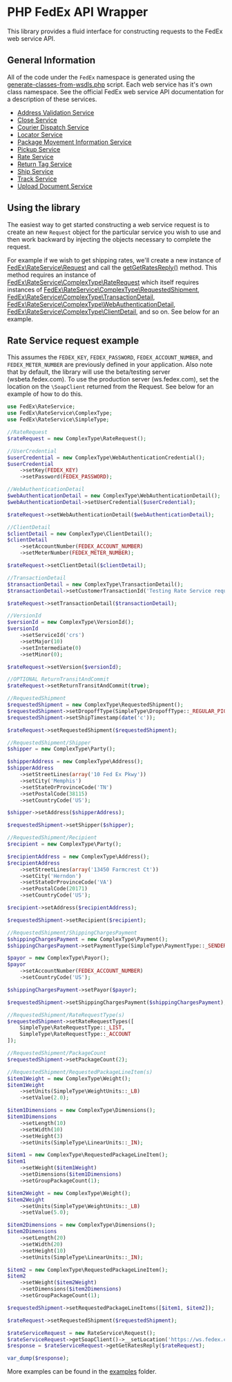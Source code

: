 # PHP FedEx API Wrapper

This library provides a fluid interface for constructing requests to the FedEx web service API.

## General Information

All of the code under the `FedEx` namespace is generated using the [generate-classes-from-wsdls.php](util/generate-classes-from-wsdls.php) script.
Each web service has it's own class namespace. See the official FedEx web service API documentation for a description of these services.

* [Address Validation Service](src/FedEx/AddressValidationService)
* [Close Service](src/FedEx/CloseService)
* [Courier Dispatch Service](src/FedEx/CourierDispatchService)
* [Locator Service](src/FedEx/LocatorService)
* [Package Movement Information Service](src/FedEx/PackageMovementInformationService)
* [Pickup Service](src/FedEx/PickupService)
* [Rate Service](src/FedEx/RateService)
* [Return Tag Service](src/FedEx/ReturnTagService)
* [Ship Service](src/FedEx/ShipService)
* [Track Service](src/FedEx/TrackService)
* [Upload Document Service](src/FedEx/UploadDocumentService)

## Using the library

The easiest way to get started constructing a web service request is to create an new `Request` object for the particular service you wish to use and then work backward by injecting the objects necessary to complete the request. 

For example if we wish to get shipping rates, we'll create a new instance of [FedEx\RateService\Request](src/FedEx/RateService/Request.php) and call the [getGetRatesReply()](src/FedEx/RateService/Request.php#L61) method. This method requires an instance of [FedEx\RateService\ComplexType\RateRequest](src/FedEx/RateService/ComplexType/RateRequest.php) which itself requires instances of [FedEx\RateService\ComplexType\RequestedShipment](src/FedEx/RateService/ComplexType/RequestedShipment.php), [FedEx\RateService\ComplexType\TransactionDetail](src/FedEx/RateService/ComplexType/TransactionDetail.php), [FedEx\RateService\ComplexType\WebAuthenticationDetail](src/FedEx/RateService/ComplexType/WebAuthenticationDetail.php), [FedEx\RateService\ComplexType\ClientDetail](src/FedEx/RateService/ComplexType/ClientDetail.php), and so on. See below for an example.

## Rate Service request example

This assumes the `FEDEX_KEY`, `FEDEX_PASSWORD`, `FEDEX_ACCOUNT_NUMBER`, and `FEDEX_METER_NUMBER` are previously defined in your application.
Also note that by default, the library will use the beta/testing server (wsbeta.fedex.com). To use the production server (ws.fedex.com), set the location on the `\SoapClient` returned from the Request. See below for an example of how to do this. 
```php
use FedEx\RateService;
use FedEx\RateService\ComplexType;
use FedEx\RateService\SimpleType;

//RateRequest
$rateRequest = new ComplexType\RateRequest();

//UserCredential
$userCredential = new ComplexType\WebAuthenticationCredential();
$userCredential
    ->setKey(FEDEX_KEY)
    ->setPassword(FEDEX_PASSWORD);

//WebAuthenticationDetail
$webAuthenticationDetail = new ComplexType\WebAuthenticationDetail();
$webAuthenticationDetail->setUserCredential($userCredential);

$rateRequest->setWebAuthenticationDetail($webAuthenticationDetail);

//ClientDetail
$clientDetail = new ComplexType\ClientDetail();
$clientDetail
    ->setAccountNumber(FEDEX_ACCOUNT_NUMBER)
    ->setMeterNumber(FEDEX_METER_NUMBER);

$rateRequest->setClientDetail($clientDetail);

//TransactionDetail
$transactionDetail = new ComplexType\TransactionDetail();
$transactionDetail->setCustomerTransactionId('Testing Rate Service request');

$rateRequest->setTransactionDetail($transactionDetail);

//VersionId
$versionId = new ComplexType\VersionId();
$versionId
    ->setServiceId('crs')
    ->setMajor(10)
    ->setIntermediate(0)
    ->setMinor(0);

$rateRequest->setVersion($versionId);

//OPTIONAL ReturnTransitAndCommit
$rateRequest->setReturnTransitAndCommit(true);

//RequestedShipment
$requestedShipment = new ComplexType\RequestedShipment();
$requestedShipment->setDropoffType(SimpleType\DropoffType::_REGULAR_PICKUP);
$requestedShipment->setShipTimestamp(date('c'));

$rateRequest->setRequestedShipment($requestedShipment);

//RequestedShipment/Shipper
$shipper = new ComplexType\Party();

$shipperAddress = new ComplexType\Address();
$shipperAddress
    ->setStreetLines(array('10 Fed Ex Pkwy'))
    ->setCity('Memphis')
    ->setStateOrProvinceCode('TN')
    ->setPostalCode(38115)
    ->setCountryCode('US');

$shipper->setAddress($shipperAddress);

$requestedShipment->setShipper($shipper);

//RequestedShipment/Recipient
$recipient = new ComplexType\Party();

$recipientAddress = new ComplexType\Address();
$recipientAddress
    ->setStreetLines(array('13450 Farmcrest Ct'))
    ->setCity('Herndon')
    ->setStateOrProvinceCode('VA')
    ->setPostalCode(20171)
    ->setCountryCode('US');

$recipient->setAddress($recipientAddress);

$requestedShipment->setRecipient($recipient);

//RequestedShipment/ShippingChargesPayment
$shippingChargesPayment = new ComplexType\Payment();
$shippingChargesPayment->setPaymentType(SimpleType\PaymentType::_SENDER);

$payor = new ComplexType\Payor();
$payor
    ->setAccountNumber(FEDEX_ACCOUNT_NUMBER)
    ->setCountryCode('US');

$shippingChargesPayment->setPayor($payor);

$requestedShipment->setShippingChargesPayment($shippingChargesPayment);

//RequestedShipment/RateRequestType(s)
$requestedShipment->setRateRequestTypes([
    SimpleType\RateRequestType::_LIST,
    SimpleType\RateRequestType::_ACCOUNT
]);

//RequestedShipment/PackageCount
$requestedShipment->setPackageCount(2);

//RequestedShipment/RequestedPackageLineItem(s)
$item1Weight = new ComplexType\Weight();
$item1Weight
    ->setUnits(SimpleType\WeightUnits::_LB)
    ->setValue(2.0);

$item1Dimensions = new ComplexType\Dimensions();
$item1Dimensions
    ->setLength(10)
    ->setWidth(10)
    ->setHeight(3)
    ->setUnits(SimpleType\LinearUnits::_IN);

$item1 = new ComplexType\RequestedPackageLineItem();
$item1
    ->setWeight($item1Weight)
    ->setDimensions($item1Dimensions)
    ->setGroupPackageCount(1);

$item2Weight = new ComplexType\Weight();
$item2Weight
    ->setUnits(SimpleType\WeightUnits::_LB)
    ->setValue(5.0);

$item2Dimensions = new ComplexType\Dimensions();
$item2Dimensions
    ->setLength(20)
    ->setWidth(20)
    ->setHeight(10)
    ->setUnits(SimpleType\LinearUnits::_IN);

$item2 = new ComplexType\RequestedPackageLineItem();
$item2
    ->setWeight($item2Weight)
    ->setDimensions($item2Dimensions)
    ->setGroupPackageCount(1);

$requestedShipment->setRequestedPackageLineItems([$item1, $item2]);

$rateRequest->setRequestedShipment($requestedShipment);

$rateServiceRequest = new RateService\Request();
$rateServiceRequest->getSoapClient()->__setLocation('https://ws.fedex.com:443/web-services/rate'); //use the production web service
$response = $rateServiceRequest->getGetRatesReply($rateRequest);

var_dump($response);

```

More examples can be found in the [examples](examples) folder.


